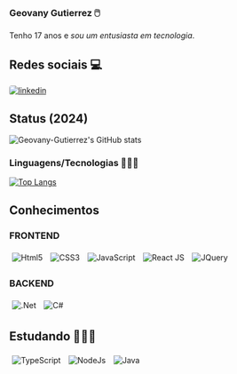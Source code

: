 ### Geovany Gutierrez 🖱️

Tenho 17 anos e *sou um entusiasta em tecnologia*.

## Redes sociais 💻

<a href="https://www.linkedin.com/in/geovany-g-0a0736269">
  <img style="border-radius: 4px" src="https://img.shields.io/badge/LinkedIn-0A66C2.svg?style=for-the-badge&logo=LinkedIn&logoColor=white" alt="linkedin">
</a>

## Status (2024)

![Geovany-Gutierrez's GitHub stats](https://github-readme-stats.vercel.app/api?username=Geovany-Gutierrez&show_icons=true&theme=github_dark)

### Linguagens/Tecnologias 👩🏻‍💻

[![Top Langs](https://github-readme-stats.vercel.app/api/top-langs/?username=Geovany-Gutierrez&layout=donut)](https://github.com/Geovany-Gutierrez/github-readme-stats)
## Conhecimentos

<div style="display: inline_block">
  <h3>FRONTEND</h3>
  <img align="center" style="margin: 5px" src="https://img.shields.io/badge/HTML5-E34F26?style=for-the-badge&logo=html5&logoColor=black" alt="Html5" />
  <img align="center" style="margin: 5px" src="https://img.shields.io/badge/CSS3-1572B6?style=for-the-badge&logo=css3&logoColor=black" alt="CSS3" />
  <img align="center" style="margin: 5px" src="https://img.shields.io/badge/JavaScript-323330?style=for-the-badge&logo=javascript&logoColor=black" alt="JavaScript" />
  <img align="center" style="margin: 5px" src="https://img.shields.io/badge/React-20232A?style=for-the-badge&logo=react&logoColor=black" alt="React JS" />
  <img align="center" style="margin: 5px" src="https://img.shields.io/badge/jQuery-0769AD?style=for-the-badge&logo=jquery&logoColor=black" alt="JQuery" />
  
  <h3>BACKEND</h3>
  <img align="center" style="margin: 5px" src="https://img.shields.io/badge/.NET-5C2D91?style=for-the-badge&logo=.net&logoColor=black" alt=".Net" />
  <img align="center" style="margin: 5px" src="https://img.shields.io/badge/C%23-239120?style=for-the-badge&logo=c-sharp&logoColor=black" alt="C#" /> 
</div>

## Estudando 👩🏻‍💻

<div style="display: inline_block">
  <img align="center" style="margin: 5px" src="https://img.shields.io/badge/TypeScript-007ACC?style=for-the-badge&logo=typescript&logoColor=black" alt="TypeScript" />
  <img align="center" style="margin: 5px" src="https://img.shields.io/badge/Node.js-43853D?style=for-the-badge&logo=node.js&logoColor=black" alt="NodeJs" />
  <img align="center" style="margin: 5px" src="https://img.shields.io/badge/Java-ED8B00?style=for-the-badge&logo=openjdk&logoColor=black" alt="Java" />
</div>

</div>
